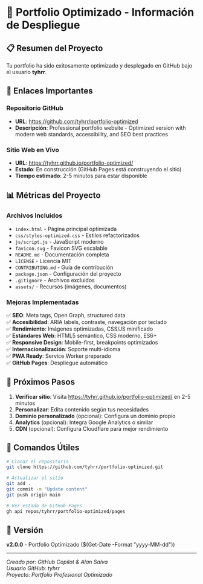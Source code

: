 # 🎉 Portfolio Optimizado - Información de Despliegue

## 📋 Resumen del Proyecto
Tu portfolio ha sido exitosamente optimizado y desplegado en GitHub bajo el usuario **tyhrr**.

## 🔗 Enlaces Importantes

### Repositorio GitHub
- **URL**: https://github.com/tyhrr/portfolio-optimized
- **Descripción**: Professional portfolio website - Optimized version with modern web standards, accessibility, and SEO best practices

### Sitio Web en Vivo
- **URL**: https://tyhrr.github.io/portfolio-optimized/
- **Estado**: En construcción (GitHub Pages está construyendo el sitio)
- **Tiempo estimado**: 2-5 minutos para estar disponible

## 📊 Métricas del Proyecto

### Archivos Incluidos
- `index.html` - Página principal optimizada
- `css/styles-optimized.css` - Estilos refactorizados
- `js/script.js` - JavaScript moderno
- `favicon.svg` - Favicon SVG escalable
- `README.md` - Documentación completa
- `LICENSE` - Licencia MIT
- `CONTRIBUTING.md` - Guía de contribución
- `package.json` - Configuración del proyecto
- `.gitignore` - Archivos excluidos
- `assets/` - Recursos (imágenes, documentos)

### Mejoras Implementadas
✅ **SEO**: Meta tags, Open Graph, structured data  
✅ **Accesibilidad**: ARIA labels, contraste, navegación por teclado  
✅ **Rendimiento**: Imágenes optimizadas, CSS/JS minificado  
✅ **Estándares Web**: HTML5 semántico, CSS moderno, ES6+  
✅ **Responsive Design**: Mobile-first, breakpoints optimizados  
✅ **Internacionalización**: Soporte multi-idioma  
✅ **PWA Ready**: Service Worker preparado  
✅ **GitHub Pages**: Despliegue automático  

## 🚀 Próximos Pasos

1. **Verificar sitio**: Visita https://tyhrr.github.io/portfolio-optimized/ en 2-5 minutos
2. **Personalizar**: Edita contenido según tus necesidades
3. **Dominio personalizado** (opcional): Configura un dominio propio
4. **Analytics** (opcional): Integra Google Analytics o similar
5. **CDN** (opcional): Configura Cloudflare para mejor rendimiento

## 📝 Comandos Útiles

```bash
# Clonar el repositorio
git clone https://github.com/tyhrr/portfolio-optimized.git

# Actualizar el sitio
git add .
git commit -m "Update content"
git push origin main

# Ver estado de GitHub Pages
gh api repos/tyhrr/portfolio-optimized/pages
```

## 🎯 Versión
**v2.0.0** - Portfolio Optimizado ($(Get-Date -Format "yyyy-MM-dd"))

---
*Creado por: GitHub Copilot & Alan Salva*  
*Usuario GitHub: tyhrr*  
*Proyecto: Portfolio Profesional Optimizado*
